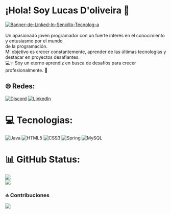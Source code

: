 # ¡Hola! Soy Lucas D'oliveira 👋<br />
<a image align="center" href="https://ibb.co/3z2G7rK"><img src="https://i.ibb.co/L5mb8kK/Banner-de-Linked-In-Sencillo-Tecnolog-a.png" alt="Banner-de-Linked-In-Sencillo-Tecnolog-a" border="0"></a><br /><a target='_blank' href='https://es.imgbb.com/'></a><br />
Un apasionado joven programador con un fuerte interés en el conocimiento y entusiasmo por el mundo<br /> de la programación. <br />Mi objetivo es crecer constantemente, aprender de las últimas tecnologías y destacar en proyectos desafiantes.<br/>
💻✨ Soy un eterno aprendiz en busca de desafíos para crecer profesionalmente. 🚀


## 🌐 Redes:
[![Discord](https://img.shields.io/badge/Discord-%237289DA.svg?logo=discord&logoColor=white)](https://discord.gg/https://discord.gg/QrbkPwdw) [![LinkedIn](https://img.shields.io/badge/LinkedIn-%230077B5.svg?logo=linkedin&logoColor=white)](https://www.linkedin.com/in/lucas-matias-d-oliveira/) 

# 💻 Tecnologias:
![Java](https://img.shields.io/badge/java-%23ED8B00.svg?style=plastic&logo=openjdk&logoColor=white) ![HTML5](https://img.shields.io/badge/html5-%23E34F26.svg?style=plastic&logo=html5&logoColor=white) ![CSS3](https://img.shields.io/badge/css3-%231572B6.svg?style=plastic&logo=css3&logoColor=white) ![Spring](https://img.shields.io/badge/spring-%236DB33F.svg?style=plastic&logo=spring&logoColor=white) ![MySQL](https://img.shields.io/badge/mysql-%2300000f.svg?style=plastic&logo=mysql&logoColor=white)
# 📊 GitHub Status:
![](https://github-readme-streak-stats.herokuapp.com/?user=lucas-doli&theme=tokyonight&hide_border=false)<br/>
![](https://github-readme-stats.vercel.app/api/top-langs/?username=lucas-doli&theme=tokyonight&hide_border=false&include_all_commits=true&count_private=true&layout=compact)

### 🔝 Contribuciones
![](https://github-contributor-stats.vercel.app/api?username=lucas-doli&limit=5&theme=tokyonight&combine_all_yearly_contributions=true)

<!-- Proudly created with GPRM ( https://gprm.itsvg.in ) -->
<!--
**lucas-doli/lucas-doli** is a ✨ _special_ ✨ repository because its `README.md` (this file) appears on your GitHub profile.

Here are some ideas to get you started:

- 🔭 I’m currently working on ...
- 🌱 I’m currently learning ...
- 👯 I’m looking to collaborate on ...
- 🤔 I’m looking for help with ...
- 💬 Ask me about ...
- 📫 How to reach me: ...
- 😄 Pronouns: ...
- ⚡ Fun fact: ...
-->
